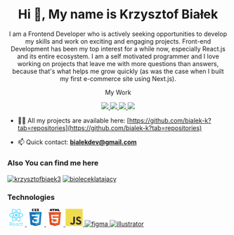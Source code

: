 <h1 align="center">Hi 👋, My name is Krzysztof Białek</h1>
<p align="center"> I am a Frontend Developer who is actively seeking opportunities to develop my skills and work
on exciting and engaging projects. Front-end Development has been my top interest for a while now, especially React.js and its entire ecosystem. I am a self motivated programmer and I love working on projects that leave me with more questions than answers, because that's what helps me grow quickly (as was the case when I built my first e-commerce site using Next.js).</p>

<div align="center">

  <p>My Work</p>
  
  <a href="https://github.com/bialek-k/dafox-design">
<img width="300px" src="https://user-images.githubusercontent.com/57173170/222347943-88606ee3-1f73-43e6-99c2-2809ad2d16f2.png" />
  </a>
  <a href="https://github.com/bialek-k/Sucharromana-app">
<img width="300px" src="https://user-images.githubusercontent.com/57173170/151368610-6393d4c0-6ee2-4910-a8d0-e3951d14a877.png" />
  </a>
  <a href="https://github.com/bialek-k/memorki">
    <img width="300px" src="https://user-images.githubusercontent.com/57173170/216522698-bef58157-c45f-4676-86a9-e4096bff5e1a.png"/>
  </a>
  <a href="https://www.krzysztof-bialek.pl">
<img width="300px" src="https://user-images.githubusercontent.com/57173170/164685876-aa9b6f5e-a0d2-4b4e-99b9-c33a7f8f82f1.png" />
  </a>
</div>


- 👨‍💻 All my projects are available here: [https://github.com/bialek-k?tab=repositories](https://github.com/bialek-k?tab=repositories)

- 📫 Quick contact: **bialekdev@gmail.com**



<h3 align="left">Also You can find me here</h3>
<p align="left">
<a href="https://twitter.com/krzysztofbiaek3" target="blank"><img align="center" src="https://raw.githubusercontent.com/rahuldkjain/github-profile-readme-generator/master/src/images/icons/Social/twitter.svg" alt="krzysztofbiaek3" height="30" width="40" /></a>
<a href="https://fb.com/bioleceklatajacy" target="blank"><img align="center" src="https://raw.githubusercontent.com/rahuldkjain/github-profile-readme-generator/master/src/images/icons/Social/facebook.svg" alt="bioleceklatajacy" height="30" width="40" /></a>
</p>

<h3 align="left">Technologies</h3>
<p align="left"> 
<a href="https://reactjs.org/" target="_blank" rel="noreferrer"> <img src="https://raw.githubusercontent.com/devicons/devicon/master/icons/react/react-original-wordmark.svg" alt="react" width="40" height="40"/> </a><a href="https://www.w3schools.com/css/" target="_blank" rel="noreferrer"> <img src="https://raw.githubusercontent.com/devicons/devicon/master/icons/css3/css3-original-wordmark.svg" alt="css3" width="40" height="40"/> </a>  <a href="https://www.w3.org/html/" target="_blank" rel="noreferrer"> <img src="https://raw.githubusercontent.com/devicons/devicon/master/icons/html5/html5-original-wordmark.svg" alt="html5" width="40" height="40"/> </a> <a href="https://developer.mozilla.org/en-US/docs/Web/JavaScript" target="_blank" rel="noreferrer"> <img src="https://raw.githubusercontent.com/devicons/devicon/master/icons/javascript/javascript-original.svg" alt="javascript" width="40" height="40"/> </a><a href="https://www.figma.com/" target="_blank" rel="noreferrer"> <img src="https://www.vectorlogo.zone/logos/figma/figma-icon.svg" alt="figma" width="40" height="40"/> </a> <a href="https://www.adobe.com/in/products/illustrator.html" target="_blank" rel="noreferrer"> <img src="https://www.vectorlogo.zone/logos/adobe_illustrator/adobe_illustrator-icon.svg" alt="illustrator" width="40" height="40"/> </a> </p>
